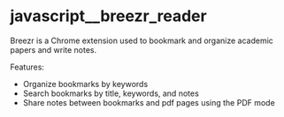 # javascript__breezr_reader
Breezr is a Chrome extension used to bookmark and organize academic papers and write notes.

Features:
- Organize bookmarks by keywords
- Search bookmarks by title, keywords, and notes
- Share notes between bookmarks and pdf pages using the PDF mode
